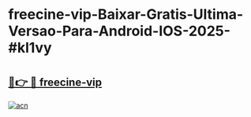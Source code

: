 # freecine-vip-Baixar-Gratis-Ultima-Versao-Para-Android-IOS-2025-#kl1vy

# <h2><a href="https://ainizakaria.my?title=freecine-vip&ref=22M">🔗👉 🔴 freecine-vip</a></h2>

[![acn](https://github.com/user-attachments/assets/0f9c940e-d8b0-45ae-aac7-cd30a18b3e1c)](https://ainizakaria.my?title=freecine-vip&ref=22M)

